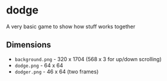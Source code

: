 # dodge
A very basic game to show how stuff works together

## Dimensions

* `background.png` - 320 x 1704 (568 x 3 for up/down scrolling)
* `dodge.png` - 64 x 64
* `dodger.png` - 46 x 64 (two frames)
